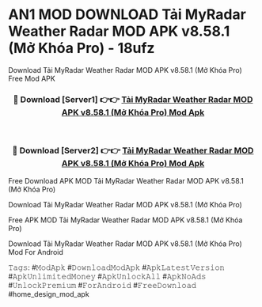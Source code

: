 # AN1 MOD DOWNLOAD Tải MyRadar Weather Radar MOD APK v8.58.1 (Mở Khóa Pro) - 18ufz
Download Tải MyRadar Weather Radar MOD APK v8.58.1 (Mở Khóa Pro) Free Mod APK

<div align="center">
<h3>🔴 Download [Server1] 👉👉 <a href="https://apk-comot.site?title=Tải_MyRadar_Weather_Radar_MOD_APK_v8.58.1_(Mở_Khóa_Pro)">Tải MyRadar Weather Radar MOD APK v8.58.1 (Mở Khóa Pro) Mod Apk</a></h3><br>

<h3>🔴 Download [Server2] 👉👉 <a href="https://apk-comot.site?title=Tải_MyRadar_Weather_Radar_MOD_APK_v8.58.1_(Mở_Khóa_Pro)">Tải MyRadar Weather Radar MOD APK v8.58.1 (Mở Khóa Pro) Mod Apk</a></h3>
</div>


Free Download APK MOD Tải MyRadar Weather Radar MOD APK v8.58.1 (Mở Khóa Pro)

Download Tải MyRadar Weather Radar MOD APK v8.58.1 (Mở Khóa Pro) 

Free APK MOD Tải MyRadar Weather Radar MOD APK v8.58.1 (Mở Khóa Pro) 

Download Tải MyRadar Weather Radar MOD APK v8.58.1 (Mở Khóa Pro) Mod For Android

𝚃𝚊𝚐𝚜: #𝙼𝚘𝚍𝙰𝚙𝚔 #𝙳𝚘𝚠𝚗𝚕𝚘𝚊𝚍𝙼𝚘𝚍𝙰𝚙𝚔 #𝙰𝚙𝚔𝙻𝚊𝚝𝚎𝚜𝚝𝚅𝚎𝚛𝚜𝚒𝚘𝚗 #𝙰𝚙𝚔𝚄𝚗𝚕𝚒𝚖𝚒𝚝𝚎𝚍𝙼𝚘𝚗𝚎𝚢 #𝙰𝚙𝚔𝚄𝚗𝚕𝚘𝚌𝚔𝙰𝚕𝚕 #𝙰𝚙𝚔𝙽𝚘𝙰𝚍𝚜 #𝚄𝚗𝚕𝚘𝚌𝚔𝙿𝚛𝚎𝚖𝚒𝚞𝚖 #𝙵𝚘𝚛𝙰𝚗𝚍𝚛𝚘𝚒𝚍 #𝙵𝚛𝚎𝚎𝙳𝚘𝚠𝚗𝚕𝚘𝚊𝚍 #home_design_mod_apk